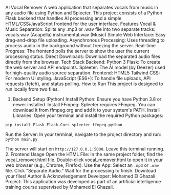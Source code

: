 AI Vocal Remover
A web application that separates vocals from music in any audio file using Python and Spleeter.
This project consists of a Python Flask backend that handles AI processing and a simple HTML/CSS/JavaScript frontend for the user interface.
Features
Vocal & Music Separation: Splits any .mp3 or .wav file into two separate tracks:
vocals.wav (Acapella)
instrumental.wav (Music)
Simple Web Interface: Easy drag-and-drop file uploading.
Asynchronous Processing: Uses threading to process audio in the background without freezing the server.
Real-time Progress: The frontend polls the server to show the user the current processing status.
Direct Downloads: Download the separated audio files directly from the browser.
Tech Stack
Backend:
Python 3
Flask: To create the web server and API endpoints.
Spleeter: The AI model (by Deezer) used for high-quality audio source separation.
Frontend:
HTML5
Tailwind CSS: For modern UI styling.
JavaScript (ES6+): To handle file uploads, API requests (fetch), and status polling.
How to Run
This project is designed to run locally from two files.
1. Backend Setup (Python)
Install Python: Ensure you have Python 3.8 or newer installed.
Install FFmpeg: Spleeter requires FFmpeg. You can download it from ffmpeg.org and add it to your system's PATH.
Install Libraries: Open your terminal and install the required Python packages:

`pip install Flask Flask-Cors spleeter ffmpeg-python`


Run the Server: In your terminal, navigate to the project directory and run:
`python main.py`


The server will start on `http://127.0.0.1:5000`. Leave this terminal running.
2. Frontend Usage
Open the HTML File: In the same project folder, find the vocal_remover.html file.
Double-click vocal_remover.html to open it in your web browser (e.g., Chrome, Firefox).
Use the App:
Select an `.mp3` or `.wav` file.
Click "Separate Audio."
Wait for the processing to finish.
Download your files!
Author & Acknowledgement
Developer: Mohamed El Ghazali
Project: This application was developed as part of an artificial intelligence training course supervised by Mohamed El Ghazali.
